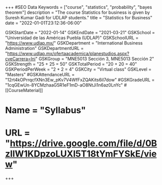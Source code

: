+++
#SEO Data
Keywords = ["course", "statistics", "probability", "bayes theorem"]
description = "The course Statistics for business is given by Suresh Kumar Gadi for UDLAP students."
title = "Statistics for Business"
date = "2022-01-01T23:12:36-06:00"

GSKStartDate = "2022-01-14"
GSKEndDate = "2021-03-21"
GSKSchool = "Universidad de las Américas Puebla (UDLAP)"
GSKSchoolURL = "https://www.udlap.mx/"
GSKDepartment = "International Business Administration"
GSKDepartmentURL = "https://www.udlap.mx/ofertaacademica/planestudios.aspx?cveCarrera=lni"
GSKGroup = "MNE5013 Sección 3, MNE5013 Sección 2"
GSKStrength = "25 + 25 = 50"
GSKTotalPeriod = "20 + 20 = 40"
GSKPeriodPerWeek = "2 + 2 = 4"
GSKCity = "Virtual class"
GSKLevel = "Masters"
#GSKAttendanceURL = "12rt4kOPrrqcfXNn3Ew_pKv7V4WfFxZQAKits6iI7dow"
#GSKGradeURL = "1cqGEwUn-8YCMzhaaG5R1eF1mD-aO8NtJi1n6az0LnYc"
#[[CourseMaterial]]
#    Name = "Syllabus"
#    URL = "https://drive.google.com/file/d/0BzllW1KDpzoLUXl5T18tYmFYSkE/view"

+++